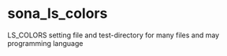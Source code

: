 sona_ls_colors
==============

LS_COLORS setting file and test-directory for many files and may programming language
